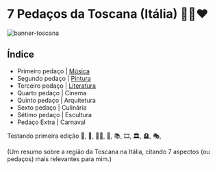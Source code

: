 # 7 Pedaços da Toscana (Itália) :green_heart::white_heart::heart:

![banner-toscana](https://user-images.githubusercontent.com/98847250/169171953-330fad5d-233f-4a2c-8952-125dcafb2c9c.png)

## __Índice__
- Primeiro pedaço | [Música](shorturl.at/diqF2)
- Segundo pedaço | [Pintura](shorturl.at/ioHQX)
- Terceiro pedaço | [Literatura](shorturl.at/oFM05)
- Quarto pedaço | Cinema
- Quinto pedaço | Arquitetura
- Sexto pedaço | Culinária
- Sétimo pedaço | Escultura
- Pedaço Extra | Carnaval

Testando primeira edição 🍕, 🎵, 👩‍🍳, 🎨, 📚, 🎞️, 🏛️, 🪦, 🎭, 






(Um resumo sobre a região da Toscana na Itália, citando 7 aspectos (ou pedaços) mais relevantes para mim.)